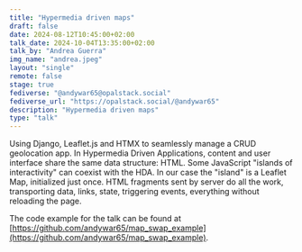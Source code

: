 ```yaml
---
title: "Hypermedia driven maps"
draft: false
date: 2024-08-12T10:45:00+02:00
talk_date: 2024-10-04T13:35:00+02:00
talk_by: "Andrea Guerra"
img_name: "andrea.jpeg"
layout: "single"
remote: false
stage: true
fediverse: "@andywar65@opalstack.social"
fediverse_url: "https://opalstack.social/@andywar65"
description: "Hypermedia driven maps"
type: "talk"
---
```


Using Django, Leaflet.js and HTMX to seamlessly manage a CRUD geolocation app. In Hypermedia Driven Applications, content and user interface share the same data structure: HTML. Some JavaScript "islands of interactivity" can coexist with the HDA. In our case the "island" is a Leaflet Map, initialized just once. HTML fragments sent by server do all the work, transporting data, links, state, triggering events, everything without reloading the page.

The code example for the talk can be found at [https://github.com/andywar65/map_swap_example](https://github.com/andywar65/map_swap_example).
